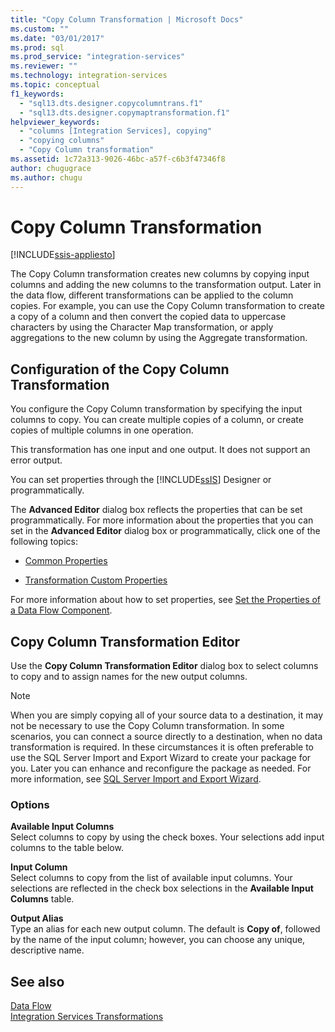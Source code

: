 ```yaml
---
title: "Copy Column Transformation | Microsoft Docs"
ms.custom: ""
ms.date: "03/01/2017"
ms.prod: sql
ms.prod_service: "integration-services"
ms.reviewer: ""
ms.technology: integration-services
ms.topic: conceptual
f1_keywords: 
  - "sql13.dts.designer.copycolumntrans.f1"
  - "sql13.dts.designer.copymaptransformation.f1"
helpviewer_keywords: 
  - "columns [Integration Services], copying"
  - "copying columns"
  - "Copy Column transformation"
ms.assetid: 1c72a313-9026-46bc-a57f-c6b3f47346f8
author: chugugrace
ms.author: chugu
---
```

# Copy Column Transformation

[!INCLUDE[ssis-appliesto](../../../includes/ssis-appliesto-ssvrpluslinux-asdb-asdw-xxx.md)]


  The Copy Column transformation creates new columns by copying input columns and adding the new columns to the transformation output. Later in the data flow, different transformations can be applied to the column copies. For example, you can use the Copy Column transformation to create a copy of a column and then convert the copied data to uppercase characters by using the Character Map transformation, or apply aggregations to the new column by using the Aggregate transformation.  
  
## Configuration of the Copy Column Transformation  
 You configure the Copy Column transformation by specifying the input columns to copy. You can create multiple copies of a column, or create copies of multiple columns in one operation.  
  
 This transformation has one input and one output. It does not support an error output.  
  
 You can set properties through the [!INCLUDE[ssIS](../../../includes/ssis-md.md)] Designer or programmatically.  
  
 The **Advanced Editor** dialog box reflects the properties that can be set programmatically. For more information about the properties that you can set in the **Advanced Editor** dialog box or programmatically, click one of the following topics:  
  
-   [Common Properties](https://msdn.microsoft.com/library/51973502-5cc6-4125-9fce-e60fa1b7b796)  
  
-   [Transformation Custom Properties](../../../integration-services/data-flow/transformations/transformation-custom-properties.md)  
  
 For more information about how to set properties, see [Set the Properties of a Data Flow Component](../../../integration-services/data-flow/set-the-properties-of-a-data-flow-component.md).  
  
## Copy Column Transformation Editor
  Use the **Copy Column Transformation Editor** dialog box to select columns to copy and to assign names for the new output columns.  
  
> [!NOTE]  
>  When you are simply copying all of your source data to a destination, it may not be necessary to use the Copy Column transformation. In some scenarios, you can connect a source directly to a destination, when no data transformation is required. In these circumstances it is often preferable to use the SQL Server Import and Export Wizard to create your package for you. Later you can enhance and reconfigure the package as needed. For more information, see [SQL Server Import and Export Wizard](~/integration-services/import-export-data/welcome-to-sql-server-import-and-export-wizard.md).  
  
### Options  
 **Available Input Columns**  
 Select columns to copy by using the check boxes. Your selections add input columns to the table below.  
  
 **Input Column**  
 Select columns to copy from the list of available input columns. Your selections are reflected in the check box selections in the **Available Input Columns** table.  
  
 **Output Alias**  
 Type an alias for each new output column. The default is **Copy of**, followed by the name of the input column; however, you can choose any unique, descriptive name.  
  
## See also  
 [Data Flow](../../../integration-services/data-flow/data-flow.md)   
 [Integration Services Transformations](../../../integration-services/data-flow/transformations/integration-services-transformations.md)  
  
  

